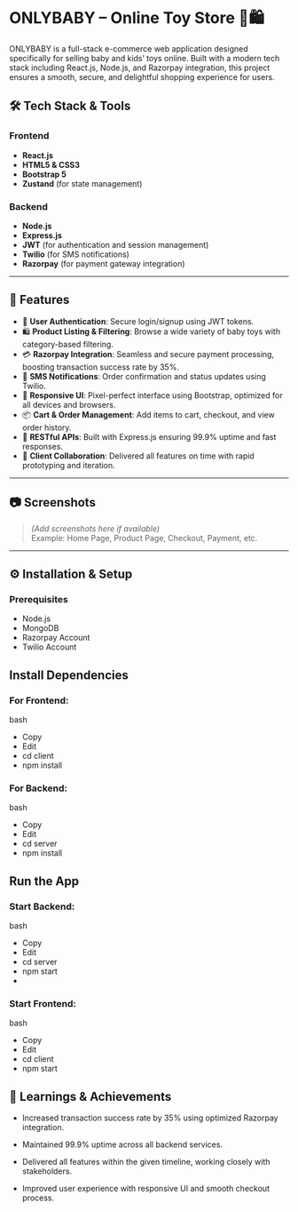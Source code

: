 # ONLYBABY – Online Toy Store 🧸🛍️

ONLYBABY is a full-stack e-commerce web application designed specifically for selling baby and kids’ toys online. Built with a modern tech stack including React.js, Node.js, and Razorpay integration, this project ensures a smooth, secure, and delightful shopping experience for users.

## 🛠️ Tech Stack & Tools

### Frontend
- **React.js**
- **HTML5 & CSS3**
- **Bootstrap 5**
- **Zustand** (for state management)

### Backend
- **Node.js**
- **Express.js**
- **JWT** (for authentication and session management)
- **Twilio** (for SMS notifications)
- **Razorpay** (for payment gateway integration)

---

## 🚀 Features

- 🔐 **User Authentication**: Secure login/signup using JWT tokens.
- 🛍️ **Product Listing & Filtering**: Browse a wide variety of baby toys with category-based filtering.
- 💳 **Razorpay Integration**: Seamless and secure payment processing, boosting transaction success rate by 35%.
- 📲 **SMS Notifications**: Order confirmation and status updates using Twilio.
- 🎨 **Responsive UI**: Pixel-perfect interface using Bootstrap, optimized for all devices and browsers.
- 📦 **Cart & Order Management**: Add items to cart, checkout, and view order history.
- 📡 **RESTful APIs**: Built with Express.js ensuring 99.9% uptime and fast responses.
- 🤝 **Client Collaboration**: Delivered all features on time with rapid prototyping and iteration.

---

## 📷 Screenshots

> _(Add screenshots here if available)_  
> Example: Home Page, Product Page, Checkout, Payment, etc.

---

## ⚙️ Installation & Setup

### Prerequisites
- Node.js
- MongoDB
- Razorpay Account
- Twilio Account

## Install Dependencies
### For Frontend:
bash
- Copy
- Edit
- cd client
- npm install
### For Backend:
bash
- Copy
- Edit
- cd server
- npm install

## Run the App
### Start Backend:
bash
- Copy
- Edit
- cd server
- npm start
- 
### Start Frontend:
bash
- Copy
- Edit
- cd client
- npm start

## 🧠 Learnings & Achievements
- Increased transaction success rate by 35% using optimized Razorpay integration.

- Maintained 99.9% uptime across all backend services.

- Delivered all features within the given timeline, working closely with stakeholders.

- Improved user experience with responsive UI and smooth checkout process.
